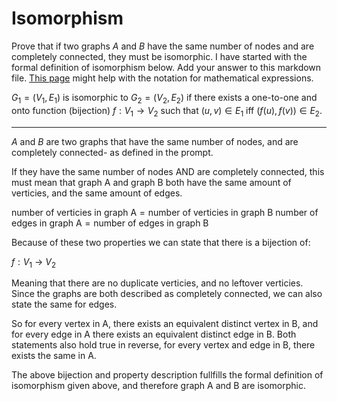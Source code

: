 # Isomorphism

Prove that if two graphs $A$ and $B$ have the same number of nodes and are
completely connected, they must be isomorphic. I have started with the formal
definition of isomorphism below. Add your answer to this markdown file. [This
page](https://docs.github.com/en/get-started/writing-on-github/working-with-advanced-formatting/writing-mathematical-expressions)
might help with the notation for mathematical expressions.

$G_1=(V_1 , E_1)$ is isomorphic to $G_2 = (V_2, E_2)$ if there exists a
one-to-one and onto function (bijection) $f: V_1 \rightarrow V_2$ such that $(u,v)
\in E_1$ iff $(f(u),f(v)) \in E_2$.

<hr>

$A$ and $B$ are two graphs that have the same number of nodes, and are completely connected- as defined in the prompt.

If they have the same number of nodes AND are completely connected, this must mean that graph A and graph B both have the same amount of verticies, and the same amount of edges.

$\text{number of verticies in graph A} = \text{number of verticies in graph B}$
$\text{number of edges in graph A} = \text{number of edges in graph B}$

Because of these two properties we can state that there is a bijection of:

$f: V_1 \ \rightarrow \ V_2$

Meaning that there are no duplicate verticies, and no leftover verticies. Since the graphs are both described as completely connected, we can also state the same for edges.

So for every vertex in A, there exists an equivalent distinct vertex in B, and for every edge in A there exists an equivalent distinct edge in B. Both statements also hold true in reverse, for every vertex and edge in B, there exists the same in A.

The above bijection and property description fullfills the formal definition of isomorphism given above, and therefore graph A and B are isomorphic.


